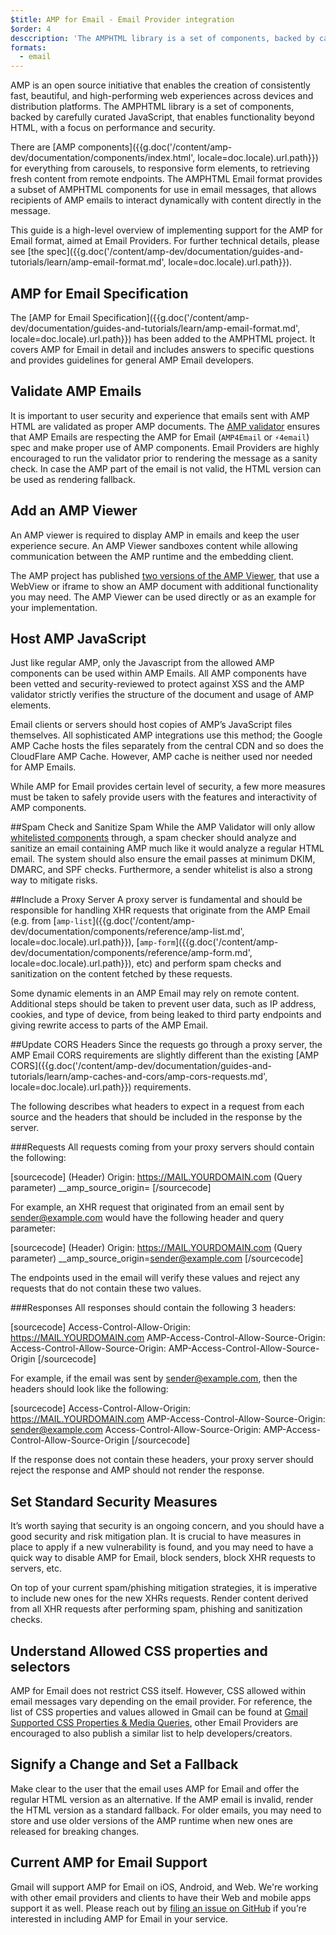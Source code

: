 ```yaml
---
$title: AMP for Email - Email Provider integration
$order: 4
desccription: 'The AMPHTML library is a set of components, backed by carefully curated JavaScript, that enables functionality beyond HTML, with a focus on performance and security.'
formats:
  - email
---
```


AMP is an open source initiative that enables the creation of consistently fast, beautiful, and high-performing web experiences across devices and distribution platforms. The AMPHTML library is a set of components, backed by carefully curated JavaScript, that enables functionality beyond HTML, with a focus on performance and security.

There are [AMP components]({{g.doc('/content/amp-dev/documentation/components/index.html', locale=doc.locale).url.path}}) for everything from carousels, to responsive form elements, to retrieving fresh content from remote endpoints. The AMPHTML Email format provides a subset of AMPHTML components for use in email messages, that allows recipients of AMP emails to interact dynamically with content directly in the message.

This guide is a high-level overview of implementing support for the AMP for Email format, aimed at  Email Providers. For further technical details, please see [the spec]({{g.doc('/content/amp-dev/documentation/guides-and-tutorials/learn/amp-email-format.md', locale=doc.locale).url.path}}).

## AMP for Email Specification

The [AMP for Email Specification]({{g.doc('/content/amp-dev/documentation/guides-and-tutorials/learn/amp-email-format.md', locale=doc.locale).url.path}}) has been added to the AMPHTML project. It covers AMP for Email in detail and includes answers to specific questions and provides guidelines for general AMP Email developers.

## Validate AMP Emails
It is important to user security and experience that emails sent with AMP HTML are validated as proper AMP documents. The [AMP validator](https://github.com/ampproject/amphtml/tree/master/validator) ensures that AMP Emails are respecting the AMP for Email (`AMP4Email` or `⚡4email`) spec and make proper use of AMP components. Email Providers are highly encouraged to run the validator prior to rendering the message as a sanity check. In case the AMP part of the email is not valid, the HTML version can be used as rendering fallback.

## Add an AMP Viewer
An AMP viewer is required to display AMP in emails and keep the user experience secure. An AMP Viewer sandboxes content while allowing communication between the AMP runtime and the embedding client.

The AMP project has published [two versions of the AMP Viewer](https://github.com/ampproject/amp-viewer), that use a WebView or iframe to show an AMP document with additional functionality you may need. The AMP Viewer can be used directly or as an example for your implementation.

## Host AMP JavaScript
Just like regular AMP, only the Javascript from the allowed AMP components can be used within AMP Emails.  All AMP components have been vetted and security-reviewed to protect against XSS and the AMP validator strictly verifies the structure of the document and usage of AMP elements.

Email clients or servers should host copies of AMP’s JavaScript files themselves. All sophisticated AMP integrations use this method; the Google AMP Cache hosts the files separately from the central CDN and so does the CloudFlare AMP Cache. However, AMP cache is neither used nor needed for AMP Emails.

While AMP for Email provides certain level of security, a few more measures must be taken to safely provide users with the features and interactivity of AMP components.

##Spam Check and Sanitize Spam
While the AMP Validator will only allow [whitelisted components](https://github.com/ampproject/amphtml/blob/master/spec/amp-email-format.md#amp-components) through, a spam checker should analyze and sanitize an email containing AMP much like it would analyze a regular HTML email. The system should also ensure the email passes at minimum DKIM, DMARC, and SPF checks. Furthermore, a sender whitelist is also a strong way to mitigate risks.

##Include a Proxy Server
A proxy server is fundamental and should be responsible for handling XHR requests that originate from the AMP Email (e.g. from [`amp-list`]({{g.doc('/content/amp-dev/documentation/components/reference/amp-list.md', locale=doc.locale).url.path}}), [`amp-form`]({{g.doc('/content/amp-dev/documentation/components/reference/amp-form.md', locale=doc.locale).url.path}}), etc) and perform spam checks and sanitization on the content fetched by these requests.

Some dynamic elements in an AMP Email may rely on remote content. Additional steps should be taken to prevent user data, such as IP address, cookies, and type of device, from being leaked to third party endpoints and giving rewrite access to parts of the AMP Email.

##Update CORS Headers
Since the requests go through a proxy server, the AMP Email CORS requirements are slightly different than the existing [AMP CORS]({{g.doc('/content/amp-dev/documentation/guides-and-tutorials/learn/amp-caches-and-cors/amp-cors-requests.md', locale=doc.locale).url.path}}) requirements.

The following describes what headers to expect in a request from each source and the headers that should be included in the response by the server.

###Requests
All requests coming from your proxy servers should contain the following:

[sourcecode]
(Header) Origin: https://MAIL.YOURDOMAIN.com
(Query parameter) __amp_source_origin=<sender email address>
[/sourcecode]

For example, an XHR request that originated from an email sent by sender@example.com would have the following header and query parameter:

[sourcecode]
(Header) Origin: https://MAIL.YOURDOMAIN.com
(Query parameter) __amp_source_origin=sender@example.com
[/sourcecode]

The endpoints used in the email will verify these values and reject any requests that do not contain these two values.

###Responses
All responses should contain the following 3 headers:

[sourcecode]
Access-Control-Allow-Origin: https://MAIL.YOURDOMAIN.com
AMP-Access-Control-Allow-Source-Origin:
    <your sender email address>
Access-Control-Allow-Source-Origin:
    AMP-Access-Control-Allow-Source-Origin
[/sourcecode]

For example, if the email was sent by sender@example.com, then the headers should look like the following:

[sourcecode]
Access-Control-Allow-Origin: https://MAIL.YOURDOMAIN.com
AMP-Access-Control-Allow-Source-Origin: sender@example.com
Access-Control-Allow-Source-Origin: AMP-Access-Control-Allow-Source-Origin
[/sourcecode]

If the response does not contain these headers, your proxy server should reject the response and AMP should not render the response.

## Set Standard Security Measures
It’s worth saying that security is an ongoing concern, and you should have a good security and risk mitigation plan. It is crucial to have measures in place to apply if a new vulnerability is found, and you may need to have a quick way to disable AMP for Email, block senders, block XHR requests to servers, etc.

On top of your current spam/phishing mitigation strategies, it is imperative to include new ones for the new XHRs requests. Render content derived from all XHR requests after performing spam, phishing and sanitization checks.

## Understand Allowed CSS properties and selectors
AMP for Email does not restrict CSS itself. However, CSS allowed within email messages vary depending on the email provider. For reference, the list of CSS properties and values allowed in Gmail can be found at [Gmail Supported CSS Properties & Media Queries](https://developers.google.com/gmail/design/reference/supported_css), other Email Providers are encouraged to also publish a similar list to help developers/creators.

## Signify a Change and Set a Fallback
Make clear to the user that the email uses AMP for Email and offer the regular HTML version as an alternative.
If the AMP email is invalid, render the HTML version as a standard fallback. For older emails, you may need to store and use older versions of the AMP runtime when new ones are released for breaking changes.

## Current AMP for Email Support
Gmail will support AMP for Email on iOS, Android, and Web. We're working with other email providers and clients to have their Web and mobile apps support it as well. Please reach out by [filing an issue on GitHub](https://github.com/ampproject/amphtml/issues/new) if you’re interested in including AMP for Email in your service.
